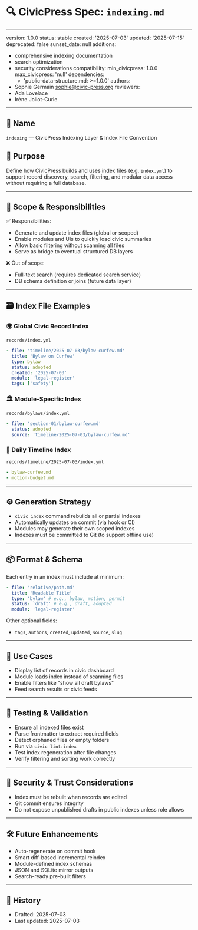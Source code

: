 # 🔍 CivicPress Spec: `indexing.md`

---
version: 1.0.0
status: stable
created: '2025-07-03'
updated: '2025-07-15'
deprecated: false
sunset_date: null
additions:

- comprehensive indexing documentation
- search optimization
- security considerations
compatibility:
  min_civicpress: 1.0.0
  max_civicpress: 'null'
  dependencies:
  - 'public-data-structure.md: >=1.0.0'
authors:
- Sophie Germain <sophie@civic-press.org>
reviewers:
- Ada Lovelace
- Irène Joliot-Curie

---

## 📛 Name

`indexing` — CivicPress Indexing Layer & Index File Convention

## 🎯 Purpose

Define how CivicPress builds and uses index files (e.g. `index.yml`) to support
record discovery, search, filtering, and modular data access without requiring a
full database.

---

## 🧩 Scope & Responsibilities

✅ Responsibilities:

- Generate and update index files (global or scoped)
- Enable modules and UIs to quickly load civic summaries
- Allow basic filtering without scanning all files
- Serve as bridge to eventual structured DB layers

❌ Out of scope:

- Full-text search (requires dedicated search service)
- DB schema definition or joins (future data layer)

---

## 🗃️ Index File Examples

### 🌍 Global Civic Record Index

`records/index.yml`

```yaml
- file: 'timeline/2025-07-03/bylaw-curfew.md'
  title: 'Bylaw on Curfew'
  type: bylaw
  status: adopted
  created: '2025-07-03'
  module: 'legal-register'
  tags: ['safety']
```

### 🏛️ Module-Specific Index

`records/bylaws/index.yml`

```yaml
- file: 'section-01/bylaw-curfew.md'
  status: adopted
  source: 'timeline/2025-07-03/bylaw-curfew.md'
```

### 📅 Daily Timeline Index

`records/timeline/2025-07-03/index.yml`

```yaml
- bylaw-curfew.md
- motion-budget.md
```

---

## ⚙️ Generation Strategy

- `civic index` command rebuilds all or partial indexes
- Automatically updates on commit (via hook or CI)
- Modules may generate their own scoped indexes
- Indexes must be committed to Git (to support offline use)

---

## 📦 Format & Schema

Each entry in an index must include at minimum:

```yaml
- file: 'relative/path.md'
  title: 'Readable Title'
  type: 'bylaw' # e.g., bylaw, motion, permit
  status: 'draft' # e.g., draft, adopted
  module: 'legal-register'
```

Other optional fields:

- `tags`, `authors`, `created`, `updated`, `source`, `slug`

---

## 🔎 Use Cases

- Display list of records in civic dashboard
- Module loads index instead of scanning files
- Enable filters like "show all draft bylaws"
- Feed search results or civic feeds

---

## 🧪 Testing & Validation

- Ensure all indexed files exist
- Parse frontmatter to extract required fields
- Detect orphaned files or empty folders
- Run via `civic lint:index`
- Test index regeneration after file changes
- Verify filtering and sorting work correctly

---

## 🔐 Security & Trust Considerations

- Index must be rebuilt when records are edited
- Git commit ensures integrity
- Do not expose unpublished drafts in public indexes unless role allows

---

## 🛠️ Future Enhancements

- Auto-regenerate on commit hook
- Smart diff-based incremental reindex
- Module-defined index schemas
- JSON and SQLite mirror outputs
- Search-ready pre-built filters

---

## 📅 History

- Drafted: 2025-07-03
- Last updated: 2025-07-03
